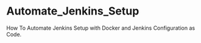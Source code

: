 # Automate_Jenkins_Setup
How To Automate Jenkins Setup with Docker and Jenkins Configuration as Code. 
